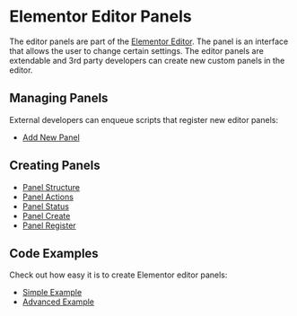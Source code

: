 # Elementor Editor Panels

<Badge type="tip" vertical="top" text="Elementor Core" /> <Badge type="warning" vertical="top" text="Intermediate" />

The editor panels are part of the [Elementor Editor](./../editor/). The panel is an interface that allows the user to change certain settings. The editor panels are extendable and 3rd party developers can create new custom panels in the editor.

## Managing Panels

External developers can enqueue scripts that register new editor panels:

* [Add New Panel](./add-new-panel/)

## Creating Panels

* [Panel Structure](./panel-structure/)
* [Panel Actions](./panel-actions/)
* [Panel Status](./panel-status/)
* [Panel Create](./panel-create/)
* [Panel Register](./panel-register/)

## Code Examples

Check out how easy it is to create Elementor editor panels:

* [Simple Example](./simple-example/)
* [Advanced Example](./advanced-example/)
